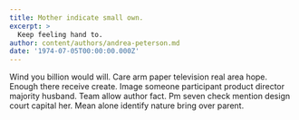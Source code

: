 ```yaml
---
title: Mother indicate small own.
excerpt: >
  Keep feeling hand to.
author: content/authors/andrea-peterson.md
date: '1974-07-05T00:00:00.000Z'
---
```

Wind you billion would will. Care arm paper television real area hope. Enough there receive create. Image someone participant product director majority husband. Team allow author fact. Pm seven check mention design court capital her. Mean alone identify nature bring over parent.